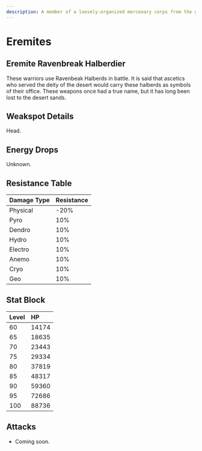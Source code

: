 ```yaml
---
description: A member of a loosely-organized mercenary corps from the golden desert sands. Will work for anyone as long as the pay is good.
---
```


# Eremites

## Eremite Ravenbreak Halberdier

These warriors use Ravenbeak Halberds in battle. It is said that ascetics who served the deity of the desert would carry these halberds as symbols of their office. These weapons once had a true name, but it has long been lost to the desert sands.  

## Weakspot Details

Head.  

## Energy Drops

Unknown.  

## Resistance Table

| Damage Type | Resistance |
| :--- | :--- |
| Physical | -20% |
| Pyro | 10% |
| Dendro | 10% |
| Hydro | 10% |
| Electro | 10% |
| Anemo | 10% |
| Cryo | 10% |
| Geo | 10% |

## Stat Block

| Level | HP |
| :--- | :--- |
| 60 | 14174 |
| 65 | 18635 |
| 70 | 23443 |
| 75 | 29334 |
| 80 | 37819 |
| 85 | 48317 |
| 90 | 59360 |
| 95 | 72686 |
| 100 | 88736 |

## Attacks 

* Coming soon.
